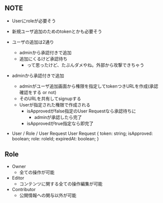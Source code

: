 ## NOTE

- Userにroleが必要そう
- 新規ユーザ追加のためのtokenとかも必要そう
- ユーザの追加は2通り
  - adminから承認付きで追加
  - 追加にくるけど承認待ち
    - って思ったけど、たぶんダメやね。外部から攻撃できちゃう
- adminから承認付きで追加
  - adminがユーザ追加画面から権限を指定してtokenつきURLを作成(承認確認をする or not)
  - そのURLを共有してsignupする
  - Userが指定された権限で作成される
    - isApprovedがfalse指定のUser Requestなら承認待ちに
      - adminが承認したら完了
    - isApprovedがtrue指定なら即完了

- User / Role / User Request
User Request {
  token: string;
  isApproved: boolean;
  role: roleId;
  expiredAt: boolean;
}

## Role

- Owner
  - 全ての操作が可能
- Editor
  - コンテンツに関する全ての操作編集が可能
- Contributor
  - 公開情報への関与以外が可能
